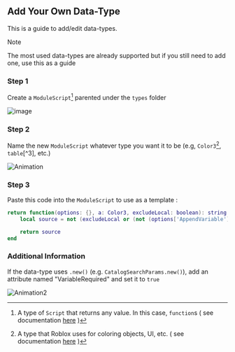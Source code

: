 ## Add Your Own Data-Type

This is a guide to add/edit data-types.
> [!NOTE]
> The most used data-types are already supported but if you still need to add one, use this as a guide

### Step 1
Create a `ModuleScript`[^1] parented under the `types` folder


![image](https://github.com/im-wrek/reconstruct/assets/87952649/84d87970-a693-419c-a141-334c9071a84f)
### Step 2
Name the new `ModuleScript` whatever type you want it to be (e.g, `Color3`[^2], `table`[^3], etc.)

![Animation](https://github.com/im-wrek/reconstruct/assets/87952649/ed430b25-9522-45bb-966c-b9035dcda1dd)

### Step 3
Paste  this code into the `ModuleScript` to use as a template :
```lua
return function(options: {}, a: Color3, excludeLocal: boolean): string
	local source = not (excludeLocal or (not (options['AppendVariable']) or false)) and `local output = Color3.new(` or `Color3.new(`

	return source
end
```

### Additional Information
If the data-type uses `.new()` (e.g. `CatalogSearchParams.new()`), add an attribute named "VariableRequired" and set it to `true`


![Animation2](https://github.com/im-wrek/reconstruct/assets/87952649/52caa51a-635b-4573-a7fd-d8e742afbeb9)


[^1]: A type of `Script` that returns any value. In this case, `function`s ( see documentation [here](https://create.roblox.com/docs/reference/engine/classes/ModuleScript) ) 
[^2]: A type that Roblox uses for coloring objects, UI, etc. ( see documentation [here](https://create.roblox.com/docs/reference/engine/datatypes/Color3) ) 
